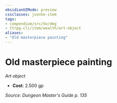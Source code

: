 ```yaml
---
obsidianUIMode: preview
cssclasses: json5e-item
tags:
- compendium/src/5e/dmg
- ttrpg-cli/item/wealth/art-object
aliases: 
- "Old masterpiece painting"
---
```

# Old masterpiece painting
*Art object*  

- **Cost**: 2.500 gp

*Source: Dungeon Master's Guide p. 135*